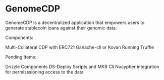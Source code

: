 # GenomeCDP


GenomeCDP is a decentralized application that empowers users to generate stablecoin loans against their genomic data.

Components:

Multi-Collateral CDP with ERC721
Ganache-cli or Kovan Running
Truffle


Pending Items:

Drizzle Components
DS-Deploy Scripts and MKR Cli 
Nucypher integration for permisssioning access to the data

